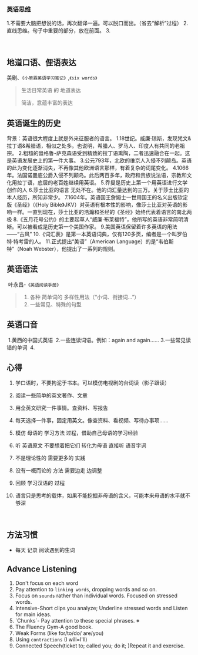 ### 英语思维

1.不需要大脑把想说的话，再次翻译一遍。可以脱口而出。（省去“解析”过程）
2.直线思维。句子中重要的部分，放在前面。
3.

​	

## 地道口语、俚语表达

美剧、`《小笨霖英语学习笔记》`,`《six words》`
>生活日常英语 的 地道表达
>
>简洁，意蕴丰富的表达


## 英语诞生的历史

背景：英语很大程度上就是外来征服者的语言。
1.18世纪。威廉·琼斯，发现梵文&拉丁语&希腊语，相似之处多。也说明，希腊人、罗马人、印度人有共同的老祖宗。
2.粗糙的盎格鲁-萨克森语受到精致的拉丁语熏陶，二者迅速融合在一起。这是英语发展史上的第一件大事。
3.公元793年，北欧的维京人入侵不列颠岛。英语的此为变化逐渐消失，不再像其他欧洲语言那样，有着复杂的词尾变化。
4.1066年。法国诺曼底公爵入侵不列颠岛。此后两百多年，政府和贵族说法语，宗教和文化用拉丁语，底层的老百姓继续用英语。
5.乔叟是历史上第一个用英语进行文学创作的人
6.莎士比亚的语言 无处不在。他的词汇量达到的三万。关于莎士比亚的本人经历，所知非常少。
7.1604年。英语国王詹姆士一世用国王的名义出版钦定版《圣经》（《Holy Bible》JKV）对英语有根本性的影响，像莎士比亚对英语的影响一样。一直到现在，莎士比亚的浩瀚和圣经的《圣经》始终代表着语言的南北两极
8.《五月花号公约》的主要起草人“威廉·布莱福特”，他所写的英语非常简明清晰。可以被看成是历史第一个美国作家。
9.美国英语保留着许多英语的用法——“古风”
10.《词汇表》是第一本英语词典，仅有120多页，编者是一个叫罗伯特·特考雷的人。
11.正式提出“美语”（American Language）的是“韦伯斯特”（Noah Webster），他提出了一系列的规则。


## 英语语法

​	叶永昌-`《英语阅读手册》`

> 1. 各种 简单词的 多样性用法（“小词、衔接词...”）
> 2. 一些常见、特殊的句型

## 英语口音

​	1.黄西的中国式英语
​	2.一些连读词语。例如：again and again......
​	3.一些常见读错的单词
​	4.

## 心得

 1. 学口语时，不要拘泥于书本。可以模仿电视剧的台词读（影子跟读）

 2. 阅读一些简单的英文著作、文章

 3. 用全英文研究一件事情。查资料、写报告

 4. 每天选择一件事，固定用英文。像查资料、看视频、写待办事项......

 5. 模仿 母语的 学习方法 过程，借助自己母语的学习经验

 6. 听 英语原文 不要想着把它们 转化为母语 直接听 语音字词

 7. 不是理论性的 需要更多的 实践

 8. 没有一概而论的 方法 需要边走 边调整

 9. 回顾 学习汉语的 过程

 10. 语言只是思考的载体，如果不能挖掘非母语的含义，可能本来母语的水平就不够深

​    	

## 方法习惯

+ 每天 记录 阅读遇到的生词



## Advance Listening

1. Don't focus on each word
2. Pay attention to `linking words`, dropping words and so on.
3. Focus on `sounds` rather than individual words.
   Focused on stressed words.
4. Intensive-Short clips you analyze; Underline stressed words and Listen for main ideas.
5. \`Chunks`- Pay attention to these special phrases.  ※
6. The Fluency Gym-A good book.
7. Weak Forms (like for/to/do/ are/you)
8. Using `contractions` (I will=I'll)
9. Connected Speech(ticket to; called you; do it; )Repeat it and exercise.











